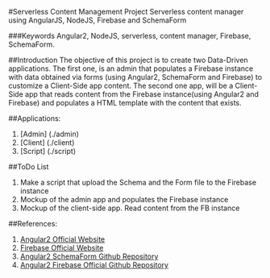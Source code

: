 #Serverless Content Management Project
Serverless content manager using AngularJS, NodeJS, Firebase and SchemaForm

###Keywords
Angular2, NodeJS, serverless, content manager, Firebase, SchemaForm.

##Introduction
The objective of this project is to create two Data-Driven applications.
The first one, is an admin that populates a Firebase instance with data
obtained via forms (using Angular2, SchemaForm and Firebase) to customize 
a Client-Side app content. The second one app, will be a Client-Side app
that reads content from the Firebase instance(using Angular2 and Firebase)
and populates a HTML template with the content that exists.

##Applications:
1. [Admin] (./admin)
2. [Client] (./client)
3. [Script] (./script)

##ToDo List
1. Make a script that upload the Schema and the Form file to the Firebase instance
2. Mockup of the admin app and populates the Firebase instance
3. Mockup of the client-side app. Read content from the FB instance 

##References:
1. [Angular2 Official Website](https://angular.io/ "Angular2 Official Website")
2. [Firebase Official Website](https://firebase.google.com/ "Firebase Official Website")
3. [Angular2 SchemaForm Github Repository](https://github.com/makinacorpus/angular2-schema-form "Angular2 SchemaForm Repo")
4. [Angular2 Firebase Official Github Repository](https://github.com/angular/angularfire2 "Angular2 Firebase Official Repo")
